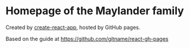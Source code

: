 # Homepage of the Maylander family

Created by [create-react-app](https://facebook.github.io/create-react-app), hosted by GitHub pages.

Based on the guide at https://github.com/gitname/react-gh-pages
